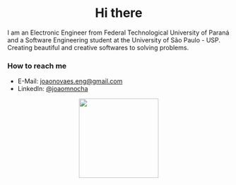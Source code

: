 <h1 align="center">Hi there</h1>

I am an Electronic Engineer from Federal Technological University of Paraná and a Software Engineering student at the University of São Paulo - USP. Creating beautiful and creative softwares to solving problems.

### How to reach me
- E-Mail: [joaonovaes.eng@gmail.com](mailto:joaonovaes.eng@gmail.com)
- LinkedIn: [@joaomnocha](https://www.linkedin.com/in/joaomnocha/)


<div align="center">
  <a href="https://github.com/JohnSeavon">
  <img height="180em" src="https://github-readme-stats.vercel.app/api/top-langs/?username=JohnSeavon&layout=compact&langs_count=7&theme=dark"/>
</div>
